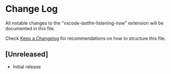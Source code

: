 # Change Log

All notable changes to the "vscode-lastfm-listening-now" extension will be documented in this file.

Check [Keep a Changelog](http://keepachangelog.com/) for recommendations on how to structure this file.

## [Unreleased]

- Initial release